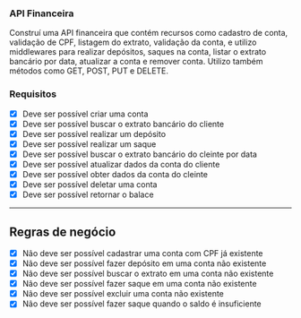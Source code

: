 ### API Financeira
<P>Construí uma API financeira que contém recursos como cadastro de conta, validação de CPF, listagem do extrato, validação da conta, e utilizo middlewares para realizar depósitos, saques na conta, listar o extrato bancário por data, atualizar a conta e remover conta. Utilizo também métodos como GET, POST, PUT e DELETE.</P>

### Requisitos

- [X] Deve ser possível criar uma conta
- [X] Deve ser possível buscar o extrato bancário do cliente
- [X] Deve ser possível realizar um depósito
- [X] Deve ser possível realizar um saque
- [X] Deve ser possível buscar o extrato bancário do cleinte por data
- [X] Deve ser possível atualizar dados da conta do cliente
- [X] Deve ser possível obter dados da conta do cleinte
- [X] Deve ser possível deletar uma conta
- [X] Deve ser possível retornar o balace

---

## Regras de negócio

- [X] Não deve ser possível cadastrar uma conta com CPF já existente
- [X] Não deve ser possível fazer depósito em uma conta não existente
- [X] Não deve ser possível buscar o extrato em uma conta não existente
- [X] Não deve ser possível fazer saque em uma conta não existente
- [X] Não deve ser possível excluir uma conta não existente
- [X] Não deve ser possível fazer saque quando o saldo é insuficiente
